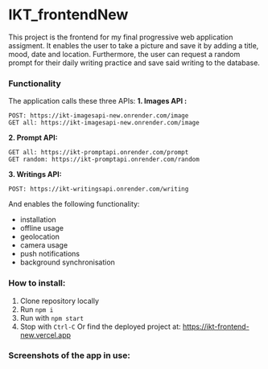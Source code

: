 # IKT_frontendNew

This project is the frontend for my final progressive web application assigment. It enables the user to take a picture and save it by adding a title, mood, date and location. Furthermore, the user can request a random prompt for their daily writing practice and save said writing to the database.

### Functionality

The application calls these three APIs:
__1. Images API :__ 
```
POST: https://ikt-imagesapi-new.onrender.com/image
GET all: https://ikt-imagesapi-new.onrender.com/image
```
__2. Prompt API:__ 
```
GET all: https://ikt-promptapi.onrender.com/prompt
GET random: https://ikt-promptapi.onrender.com/random
```
__3. Writings API:__
```
POST: https://ikt-writingsapi.onrender.com/writing
```


And enables the following functionality:
- installation 
- offline usage 
- geolocation 
- camera usage 
- push notifications 
- background synchronisation

### How to install:
1. Clone repository locally
2. Run `npm i`
3. Run with `npm start`  
4. Stop with `Ctrl-C`
Or find the deployed project at: https://ikt-frontend-new.vercel.app

### Screenshots of the app in use:



 
